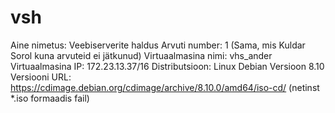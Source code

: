 # vsh
Aine nimetus: Veebiserverite haldus
Arvuti number: 1 (Sama, mis Kuldar Sorol kuna arvuteid ei jätkunud)
Virtuaalmasina nimi: vhs_ander
Virtuaalmasina IP: 172.23.13.37/16
Distributsioon: Linux Debian
Versioon 8.10
Versiooni URL: https://cdimage.debian.org/cdimage/archive/8.10.0/amd64/iso-cd/ (netinst *.iso formaadis fail)
